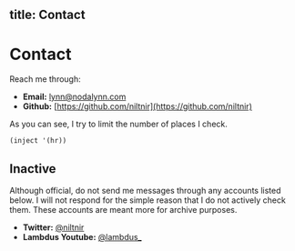 title: Contact
---

# Contact

Reach me through:

- **Email:** [lynn@nodalynn.com](mailto:lynn@nodalynn.com)
- **Github:** [https://github.com/niltnir](https://github.com/niltnir)

As you can see, I try to limit the number of places I check.

`(inject '(hr))`

## Inactive

Although official, do not send me messages through any accounts listed below. I
will not respond for the simple reason that I do not actively check them.
These accounts are meant more for archive purposes.

- **Twitter:** [@niltnir](https://nitter.net/niltnir)
- **Lambdus Youtube:** [@lambdus_](https://yewtu.be/channel/UCblZhI-BOumGXwJYQ97OmNw)
